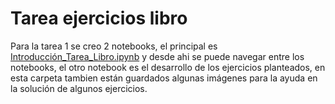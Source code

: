 # Tarea ejercicios libro

Para la tarea 1 se creo 2 notebooks, el principal es [Introducción_Tarea_Libro.ipynb](Introducción_Tarea_Libro.ipynb) y desde ahi se puede navegar entre los notebooks, el otro notebook es el desarrollo de los ejercicios planteados, en esta carpeta tambien están guardados algunas imágenes para la ayuda en la solución de algunos ejercicios.
